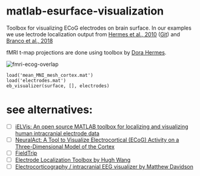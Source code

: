 # matlab-esurface-visualization
Toolbox for visualizing ECoG electrodes on brain surface. In our examples we use lectrode localization output from [Hermes et al., 2010](https://www.sciencedirect.com/science/article/pii/S0165027009005408) ([Git](https://github.com/dorahermes/Paper_Hermes_2010_JNeuroMeth)) and [Branco et al., 2018](https://www.sciencedirect.com/science/article/pii/S0165027017303783)

fMRI t-map projections are done using toolbox by [Dora Hermes](https://scholar.google.com/citations?user=d33Z2KEAAAAJ&hl=en).

![fmri-ecog-overlap](https://github.com/Immiora/matlab-esurface-visualization/blob/master/examples/vis0.png?raw=true)

```
load('mean_MNI_mesh_cortex.mat')
load('electrodes.mat')
eb_visualizer(surface, [], electrodes)
```
# see alternatives:
- [ ] [iELVis: An open source MATLAB toolbox for localizing and visualizing human intracranial electrode data](https://www.sciencedirect.com/science/article/pii/S0165027017300365?via%3Dihub)
- [ ] [NeuralAct: A Tool to Visualize Electrocortical (ECoG) Activity on a Three-Dimensional Model of the Cortex](https://www.ncbi.nlm.nih.gov/pmc/articles/PMC5580037/)
- [ ] [FieldTrip](http://www.fieldtriptoolbox.org/tutorial/human_ecog/)
- [ ] [Electrode Localization Toolbox by Hugh Wang](https://github.com/HughWXY/ntools_elec)
- [ ] [Electrocorticography / intracranial EEG visualizer by Matthew Davidson](https://www.mathworks.com/matlabcentral/fileexchange/35496-electrocorticography-intracranial-eeg-visualizer)
